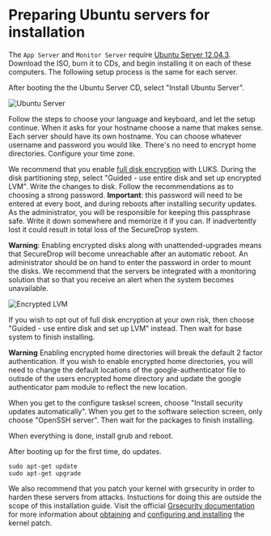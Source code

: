 # Preparing Ubuntu servers for installation

The `App Server` and `Monitor Server` require [Ubuntu Server 12.04.3](http://www.ubuntu.com/download/server). Download the ISO, burn it to CDs, and begin installing it on each of these computers. The following setup process is the same for each server.

After booting the the Ubuntu Server CD, select "Install Ubuntu Server".

![Ubuntu Server](/docs/images/install/ubuntu_server.png)

Follow the steps to choose your language and keyboard, and let the setup continue. When it asks for your hostname choose a name that makes sense. Each server should have its own hostname.  You can choose whatever username and password you would like. There's no need to encrypt home directories. Configure your time zone.

We recommend that you enable [full disk encryption](https://www.eff.org/deeplinks/2012/11/privacy-ubuntu-1210-full-disk-encryption) with LUKS. During the disk partitioning step, select "Guided - use entire disk and set up encrypted LVM". Write the changes to disk. Follow the recommendations as to choosing a strong password. **Important**: this password will need to be entered at every boot, and during reboots after installing security updates. As the administrator, you will be responsible for keeping this passphrase safe. Write it down somewhere and memorize it if you can. If inadvertently lost it could result in total loss of the SecureDrop system.

**Warning**: Enabling encrypted disks along with unattended-upgrades means that SecureDrop will become unreachable after an automatic reboot. An administrator should be on hand to enter the password in order to mount the disks. We recommend that the servers be integrated with a monitoring solution that so that you receive an alert when the system becomes unavailable.

![Encrypted LVM](/docs/images/install/ubuntu_encrypt.png)

If you wish to opt out of full disk encryption at your own risk, then choose "Guided - use entire disk and set up LVM" instead. Then wait for base system to finish installing. 

**Warning** Enabling encrypted home directories will break the default 2 factor authentication. If you wish to enable encrypted home directories, you will need to change the default locations of the google-authenticator file to outisde of the users encrypted home directory and update the google authenticator pam module to reflect the new location.

When you get to the configure tasksel screen, choose "Install security updates automatically". When you get to the software selection screen, only choose "OpenSSH server". Then wait for the packages to finish installing.

When everything is done, install grub and reboot.

After booting up for the first time, do updates.

    sudo apt-get update
    sudo apt-get upgrade

We also recommend that you patch your kernel with grsecurity in order to harden these servers from attacks. Instuctions for doing this are outside the scope of this installation guide. Visit the official [Grsecurity documentation](http://en.wikibooks.org/wiki/Grsecurity) for more information about [obtaining](http://en.wikibooks.org/wiki/Grsecurity/Obtaining_grsecurity) and [configuring and installing](http://en.wikibooks.org/wiki/Grsecurity/Configuring_and_Installing_grsecurity) the kernel patch.
